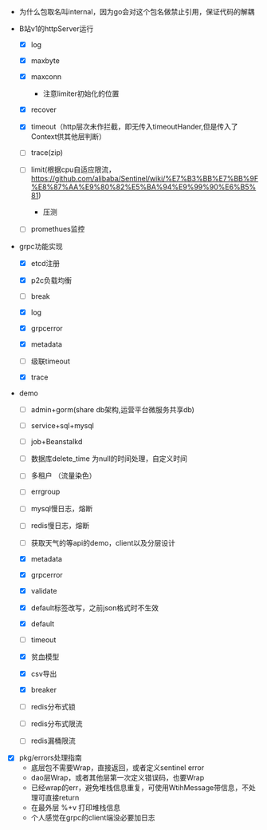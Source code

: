 - 为什么包取名叫internal，因为go会对这个包名做禁止引用，保证代码的解耦

- B站v1的httpServer运行
    - [x] log
    - [x] maxbyte
    - [x] maxconn
        - 注意limiter初始化的位置 
    - [x] recover
    - [x] timeout（http层次未作拦截，即无传入timeoutHander,但是传入了Context供其他层判断）
    - [ ] trace(zip)
    - [ ] limit(根据cpu自适应限流，https://github.com/alibaba/Sentinel/wiki/%E7%B3%BB%E7%BB%9F%E8%87%AA%E9%80%82%E5%BA%94%E9%99%90%E6%B5%81)
        - 压测
    - [ ] promethues监控

    
- grpc功能实现
    - [x] etcd注册
    - [x] p2c负载均衡
    - [ ] break
    - [x] log
    - [x] grpcerror
    - [x] metadata
    - [ ] 级联timeout
    - [x] trace
    
    
- demo
    - [ ] admin+gorm(share db架构,运营平台微服务共享db)
    - [ ] service+sql+mysql
    - [ ] job+Beanstalkd
    - [ ] 数据库delete_time 为null的时间处理，自定义时间
    - [ ] 多租户 （流量染色）
    - [ ] errgroup
    - [ ] mysql慢日志，熔断
    - [ ] redis慢日志，熔断
    - [ ] 获取天气的等api的demo，client以及分层设计
    - [x] metadata
    - [x] grpcerror
    - [x] validate
    - [x] default标签改写，之前json格式时不生效
    - [x] default
    - [ ] timeout
    - [x] 贫血模型
    - [x] csv导出
    - [x] breaker
    - [ ] redis分布式锁
    - [ ] redis分布式限流
    - [ ] redis漏桶限流
    
    
- [x]  pkg/errors处理指南
    - 底层包不需要Wrap，直接返回，或者定义sentinel error
    - dao层Wrap，或者其他层第一次定义错误码，也要Wrap
    - 已经wrap的err，避免堆栈信息重复，可使用WtihMessage带信息，不处理可直接return
    - 在最外层 %+v 打印堆栈信息
    - 个人感觉在grpc的client端没必要加日志